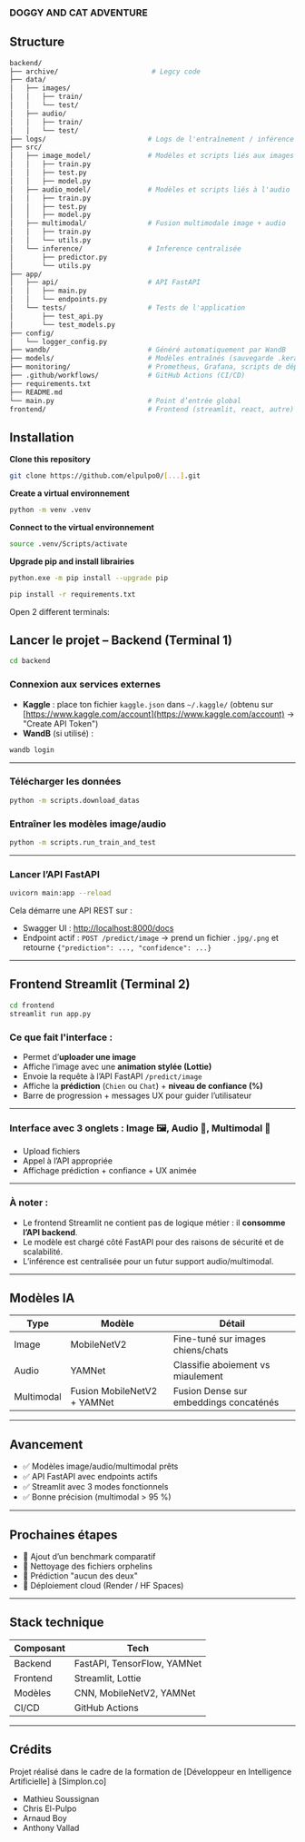 ### DOGGY AND CAT ADVENTURE

## Structure

```sh
backend/
├── archive/                       # Legcy code
├── data/
│   ├── images/
│   │   ├── train/
│   │   └── test/
│   ├── audio/
│   │   ├── train/
│   │   └── test/
├── logs/                         # Logs de l'entraînement / inférence
├── src/
│   ├── image_model/              # Modèles et scripts liés aux images
│   │   ├── train.py
│   │   ├── test.py
│   │   ├── model.py
│   ├── audio_model/              # Modèles et scripts liés à l'audio
│   │   ├── train.py
│   │   ├── test.py
│   │   ├── model.py
│   ├── multimodal/               # Fusion multimodale image + audio
│   │   ├── train.py
│   │   └── utils.py
│   └── inference/                # Inference centralisée
│       ├── predictor.py
│       └── utils.py
├── app/
│   ├── api/                      # API FastAPI
│   │   ├── main.py
│   │   └── endpoints.py
│   └── tests/                    # Tests de l'application
│       ├── test_api.py
│       └── test_models.py
├── config/
│   └── logger_config.py
├── wandb/                        # Généré automatiquement par WandB
├── models/                       # Modèles entraînés (sauvegarde .keras, .h5, etc.)
├── monitoring/                   # Prometheus, Grafana, scripts de déploiement monitoring
├── .github/workflows/            # GitHub Actions (CI/CD)
├── requirements.txt
├── README.md
└── main.py                       # Point d’entrée global
frontend/                         # Frontend (streamlit, react, autre)
```

## Installation

**Clone this repository**

```bash
git clone https://github.com/elpulpo0/[...].git
```

**Create a virtual environnement**

```bash
python -m venv .venv
```

**Connect to the virtual environnement**

```bash
source .venv/Scripts/activate
```

**Upgrade pip and install librairies**

```bash
python.exe -m pip install --upgrade pip
```

```bash
pip install -r requirements.txt
```

Open 2 different terminals:

## Lancer le projet – Backend (Terminal 1)

```bash
cd backend
```

### Connexion aux services externes

* **Kaggle** : place ton fichier `kaggle.json` dans `~/.kaggle/`
  (obtenu sur [https://www.kaggle.com/account](https://www.kaggle.com/account) → "Create API Token")
* **WandB** (si utilisé) :

```bash
wandb login
```

---

### Télécharger les données

```bash
python -m scripts.download_datas
```

### Entraîner les modèles image/audio

```bash
python -m scripts.run_train_and_test
```

---

### Lancer l’API FastAPI

```bash
uvicorn main:app --reload
```

Cela démarre une API REST sur :

* Swagger UI : [http://localhost:8000/docs](http://localhost:8000/docs)
* Endpoint actif : `POST /predict/image`
  → prend un fichier `.jpg/.png` et retourne `{"prediction": ..., "confidence": ...}`

---

## Frontend Streamlit (Terminal 2)

```bash
cd frontend
streamlit run app.py
```

### Ce que fait l'interface :

* Permet d’**uploader une image**
* Affiche l’image avec une **animation stylée (Lottie)**
* Envoie la requête à l’API FastAPI `/predict/image`
* Affiche la **prédiction** (`Chien` ou `Chat`) + **niveau de confiance (%)**
* Barre de progression + messages UX pour guider l’utilisateur

---

### Interface avec 3 onglets : Image 🖼️, Audio 🎵, Multimodal 🧹

* Upload fichiers
* Appel à l’API appropriée
* Affichage prédiction + confiance + UX animée

---

### À noter :

* Le frontend Streamlit ne contient pas de logique métier : il **consomme l’API backend**.
* Le modèle est chargé côté FastAPI pour des raisons de sécurité et de scalabilité.
* L’inférence est centralisée pour un futur support audio/multimodal.

---

## Modèles IA

| Type       | Modèle                      | Détail                                 |
| ---------- | --------------------------- | -------------------------------------- |
| Image      | MobileNetV2                 | Fine-tuné sur images chiens/chats      |
| Audio      | YAMNet                      | Classifie aboiement vs miaulement      |
| Multimodal | Fusion MobileNetV2 + YAMNet | Fusion Dense sur embeddings concaténés |

---

## Avancement

* ✅ Modèles image/audio/multimodal prêts
* ✅ API FastAPI avec endpoints actifs
* ✅ Streamlit avec 3 modes fonctionnels
* ✅ Bonne précision (multimodal > 95 %)

---

## Prochaines étapes

* 🔹 Ajout d’un benchmark comparatif
* 🔹 Nettoyage des fichiers orphelins
* 🔹 Prédiction "aucun des deux"
* 🔹 Déploiement cloud (Render / HF Spaces)

---

## Stack technique

| Composant | Tech                        |
| --------- | --------------------------- |
| Backend   | FastAPI, TensorFlow, YAMNet |
| Frontend  | Streamlit, Lottie           |
| Modèles   | CNN, MobileNetV2, YAMNet    |
| CI/CD     | GitHub Actions              |

---

## Crédits

Projet réalisé dans le cadre de la formation de \[Développeur en Intelligence Artificielle] à \[Simplon.co]
- Mathieu Soussignan
- Chris El-Pulpo
- Arnaud Boy
- Anthony Vallad